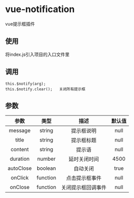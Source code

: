 # vue-notification
vue提示框插件

## 使用
将index.js引入项目的入口文件里

## 调用

```
this.$notify(arg);
this.$notify.clear();	关闭所有提示框
```

## 参数

| 参数      | 类型     | 描述               | 默认值|
|:--------:|:--------:|:-----------------:|:----:|
| message  | string   | 提示框说明          | null |
| title    | string   | 提示框标题          | null |
| content  | string   | 提示语             | null |
| duration | number	  | 延时关闭时间        | 4500 |
| autoClose| boolean  | 自动关闭           | true |
| onClick  | function | 点击提示框事件      | null |
| onClose  | function | 关闭提示框回调事件   | null |
